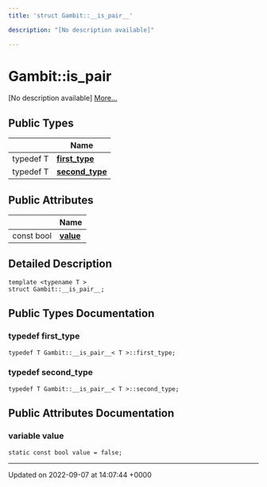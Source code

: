 ```yaml
---
title: 'struct Gambit::__is_pair__'

description: "[No description available]"

---
```


# Gambit::__is_pair__



[No description available] [More...](#detailed-description)

## Public Types

|                | Name           |
| -------------- | -------------- |
| typedef T | **[first_type](/documentation/code/classes/structgambit_1_1____is__pair____/#typedef-first-type)**  |
| typedef T | **[second_type](/documentation/code/classes/structgambit_1_1____is__pair____/#typedef-second-type)**  |

## Public Attributes

|                | Name           |
| -------------- | -------------- |
| const bool | **[value](/documentation/code/classes/structgambit_1_1____is__pair____/#variable-value)**  |

## Detailed Description

```
template <typename T >
struct Gambit::__is_pair__;
```

## Public Types Documentation

### typedef first_type

```
typedef T Gambit::__is_pair__< T >::first_type;
```


### typedef second_type

```
typedef T Gambit::__is_pair__< T >::second_type;
```


## Public Attributes Documentation

### variable value

```
static const bool value = false;
```


-------------------------------

Updated on 2022-09-07 at 14:07:44 +0000